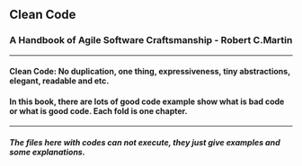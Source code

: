 ## Clean Code 
### A Handbook of Agile Software Craftsmanship - Robert C.Martin
---

#### Clean Code: No duplication, one thing, expressiveness, tiny abstractions, elegant, readable and etc. 
#### In this book, there are lots of good code example show what is bad code or what is good code. Each fold is one chapter.

---
##### The files here with codes can not execute, they just give examples and some explanations.

